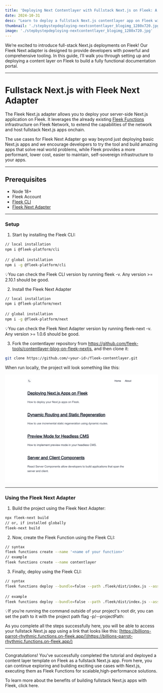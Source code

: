 ```yaml
---
title: 'Deploying Next Contentlayer with Fullstack Next.js on Fleek: A Step-by-Step Guide'
date: 2024-10-31
desc: "Learn to deploy a fullstack Next.js contentlayer app on Fleek with the Fleek Next Adapter. This guide simplifies setup and deployment for high-performance, server-side applications on Fleek's decentralized infrastructure."
thumbnail: './stepbystepdeploying-nextcontentlayer_blogimg_1280x720.jpg'
image: './stepbystepdeploying-nextcontentlayer_blogimg_1280x720.jpg'
---
```


We’re excited to introduce full-stack Next.js deployments on Fleek! Our Fleek Next adapter is designed to provide developers with powerful and comprehensive tooling. In this guide, I’ll walk you through setting up and deploying a content layer on Fleek to build a fully functional documentation portal.

---

# Fullstack Next.js with Fleek Next Adapter

The Fleek Next.js adapter allows you to deploy your server-side Next.js application on Fleek. It leverages the already existing [Fleek Functions](https://fleek.xyz/docs/cli/functions/) infrastructure on Fleek Network, to extend the capabilities of the network and host fullstack Next.js apps onchain.

The use cases for Fleek Next Adapter go way beyond just deploying basic Next.js apps and we encourage developers to try the tool and build amazing apps that solve real world problems, while Fleek provides a more performant, lower cost, easier to maintain, self-sovereign infrastructure to your apps.

---

## Prerequisites

- Node 18+
- Fleek Account
- [Fleek CLI](https://www.npmjs.com/package/@fleek-platform/cli)
- [Fleek Next Adapter](https://www.npmjs.com/package/@fleek-platform/next)

---

### Setup

1. Start by installing the Fleek CLI:

```bash
// local installation
npm i @fleek-platform/cli

// global installation
npm i -g @fleek-platform/cli
```

💡You can check the Fleek CLI version by running fleek -v. Any version >= 2.10.1 should be good.

2. Install the Fleek Next Adapter

```bash
// local installation
npm i @fleek-platform/next

// global installation
npm i -g @fleek-platform/next
```

💡You can check the Fleek Next Adapter version by running fleek-next -v. Any version >= 1.0.6 should be good.

3. Fork the contentlayer repository from https://github.com/fleek-tools/contentlayer-blog-on-fleek-nextjs, and then clone it: 

```bash
git clone https://github.com/<your-id>/fleek-contentlayer.git
```

When run locally, the project will look something like this:

![](./image1.png)

---

### Using the Fleek Next Adapter

1. Build the project using the Fleek Next Adapter:

```bash
npx fleek-next build
// or, if installed globally
fleek-next build
```

2. Now, create the Fleek Function using the Fleek CLI:

```bash
// syntax
fleek functions create --name '<name of your function>'
// example
fleek functions create --name contentlayer
```

3. Finally, deploy using the Fleek CLI:

```bash
// syntax
fleek functions deploy --bundle=false --path .fleek/dist/index.js --assets .fleek/static --name '<name of your function>'

// example
fleek functions deploy --bundle=false --path .fleek/dist/index.js --assets .fleek/static --name contentlayer
```

💡If you’re running the command outside of your project's root dir, you can set the path to it with the project path flag -p/--projectPath:

As you complete all the steps successfully here, you will be able to access your fullstack Next.js app using a link that looks like this:
[https://billions-parrot-rhythmic.functions.on-fleek.app/](https://billions-parrot-rhythmic.functions.on-fleek.app/)

---

Congratulations! You've successfully completed the tutorial and deployed a content layer template on Fleek as a fullstack Next.js app. From here, you can continue exploring and building exciting use cases with Next.js, executing them as Fleek Functions for scalable,high-performance solutions.

To learn more about the benefits of building fullstack Next.js apps with Fleek, click here.
